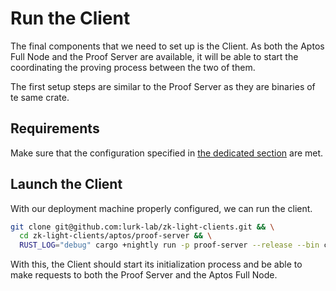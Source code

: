 # Run the Client

The final components that we need to set up is the Client. As both the Aptos Full Node and the Proof Server are
available,
it will be able to start the coordinating the proving process between the two of them.

The first setup steps are similar to the Proof Server as they are binaries of te same crate.

## Requirements

Make sure that the configuration specified in [the dedicated section](./configuration.md) are met.

## Launch the Client

With our deployment machine properly configured, we can run the client.

```bash
git clone git@github.com:lurk-lab/zk-light-clients.git && \
  cd zk-light-clients/aptos/proof-server && \
  RUST_LOG="debug" cargo +nightly run -p proof-server --release --bin client -- --proof-server-address <PRIMARY_SERVER_ADDRESS> --aptos-node-url <APTOS_NODE_URL>
```

With this, the Client should start its initialization process and be able to make requests to both the Proof Server and
the Aptos Full Node.